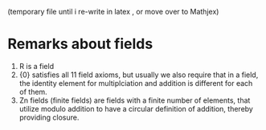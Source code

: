 (temporary file until i re-write in latex , or move over to Mathjex)


# Remarks about fields

1. R is a field
2. {0} satisfies all 11 field axioms, but usually we also require that in a field, the identity element for multiplciation and addition is different for each of them.
3. Zn fields (finite fields) are fields with a finite number of elements, that utilize modulo addition to have a circular definition of addition, thereby providing closure.
